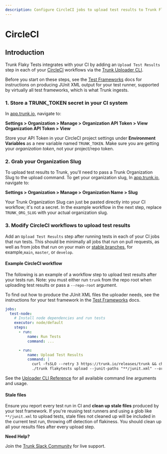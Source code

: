 ```yaml
---
description: Configure CircleCI jobs to upload test results to Trunk Flaky Tests
---
```


# CircleCI

## Introduction

Trunk Flaky Tests integrates with your CI by adding an `Upload Test Results` step in each of your [CircleCI](https://circleci.com/) workflows via the [Trunk Uploader CLI](../../uploader.md).

Before you start on these steps, see the [Test Frameworks](../frameworks/) docs for instructions on producing JUnit XML output for your test runner, supported by virtually all test frameworks, which is what Trunk ingests.

### 1. Store a TRUNK\_TOKEN secret in your CI system

In [app.trunk.io](https://app.trunk.io/login/?intent=flaky+tests), navigate to:

**Settings > Organization > Manage > Organization API Token > View Organization API Token > View**

Store your API Token in your CircleCI project settings under **Environment Variables** as a new variable named `TRUNK_TOKEN`. Make sure you are getting your _organization token_, not your project/repo token.

### 2. Grab your Organization Slug

To upload test results to Trunk, you'll need to pass a Trunk Organization Slug to the upload command. To get your organization slug, In [app.trunk.io](https://app.trunk.io/login/?intent=flaky+tests), navigate to:

**Settings > Organization > Manage > Organization Name > Slug**

Your Trunk Organization Slug can just be pasted directly into your CI workflow; it's not a secret. In the example workflow in the next step, replace `TRUNK_ORG_SLUG` with your actual organization slug.

### 3. Modify CircleCI workflows to upload test results

Add an `Upload Test Results` step after running tests in each of your CI jobs that run tests. This should be minimally all jobs that run on pull requests, as well as from jobs that run on your main or [stable branches](../../detection.md#stable-branches), for example,`main`, `master`, or `develop`.

#### Example CircleCI workflow

The following is an example of a workflow step to upload test results after your tests run. Note: you must either run `trunk` from the repo root when uploading test results or pass a `--repo-root` argument.

To find out how to produce the JUnit XML files the uploader needs, see the instructions for your test framework in the [Test Frameworks](https://docs.trunk.io/flaky-tests/frameworks) docs.

```yaml
jobs:
  test-node:
    # Install node dependencies and run tests
    executor: node/default
    steps:
      - run:
          name: Run Tests
          command: ...

      - run:
          name: Upload Test Results
          command: |
            curl -fsSLO --retry 3 https://trunk.io/releases/trunk && chmod +x ./trunk
            ./trunk flakytests upload --junit-paths "**/junit.xml" --org-url-slug <TRUNK_ORG_SLUG> --token ${TRUNK_TOKEN}
```

See the [Uploader CLI Reference](https://docs.trunk.io/flaky-tests/uploader) for all available command line arguments and usage.

#### Stale files

Ensure you report every test run in CI and **clean up stale files** produced by your test framework. If you're reusing test runners and using a glob like `**/junit.xml` to upload tests, stale files not cleaned up will be included in the current test run, throwing off detection of flakiness. You should clean up all your results files after every upload step.

**Need Help?**

Join the [Trunk Slack Community](https://slack.trunk.io/) for live support.

